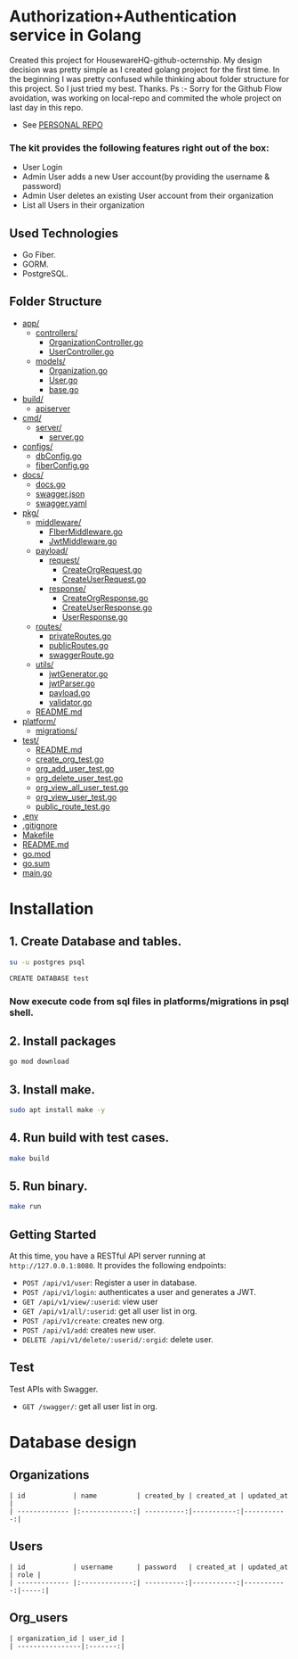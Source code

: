 
# Authorization+Authentication service in Golang

Created this project for HousewareHQ-github-octernship. My design decision was pretty simple as I created golang project for the first time. In the beginning I was pretty confused while thinking about folder structure for this project. So I just tried my best. Thanks. Ps :- Sorry for the Github Flow avoidation, was working on local-repo and commited the whole project on last day in this repo. 
+ See [PERSONAL REPO](https://github.com/aimbot1526/gopher-rest)

### The kit provides the following features right out of the box:

* User Login
* Admin User adds a new User account(by providing the username & password)
* Admin User deletes an existing User account from their organization
* List all Users in their organization

## Used Technologies
* Go Fiber.
* GORM.
* PostgreSQL.

## Folder Structure

* [app/](./gopher-rest/app)
  * [controllers/](./gopher-rest/app/controllers)
    * [OrganizationController.go](./gopher-rest/app/controllers/OrganizationController.go)
    * [UserController.go](./gopher-rest/app/controllers/UserController.go)
  * [models/](./gopher-rest/app/models)
    * [Organization.go](./gopher-rest/app/models/Organization.go)
    * [User.go](./gopher-rest/app/models/User.go)
    * [base.go](./gopher-rest/app/models/base.go)
* [build/](./gopher-rest/build)
  * [apiserver](./gopher-rest/build/apiserver)
* [cmd/](./gopher-rest/cmd)
  * [server/](./gopher-rest/cmd/server)
    * [server.go](./gopher-rest/cmd/server/server.go)
* [configs/](./gopher-rest/configs)
  * [dbConfig.go](./gopher-rest/configs/dbConfig.go)
  * [fiberConfig.go](./gopher-rest/configs/fiberConfig.go)
* [docs/](./gopher-rest/docs)
  * [docs.go](./gopher-rest/docs/docs.go)
  * [swagger.json](./gopher-rest/docs/swagger.json)
  * [swagger.yaml](./gopher-rest/docs/swagger.yaml)
* [pkg/](./gopher-rest/pkg)
  * [middleware/](./gopher-rest/pkg/middleware)
    * [FIberMiddleware.go](./gopher-rest/pkg/middleware/FIberMiddleware.go)
    * [JwtMiddleware.go](./gopher-rest/pkg/middleware/JwtMiddleware.go)
  * [payload/](./gopher-rest/pkg/payload)
    * [request/](./gopher-rest/pkg/payload/request)
      * [CreateOrgRequest.go](./gopher-rest/pkg/payload/request/CreateOrgRequest.go)
      * [CreateUserRequest.go](./gopher-rest/pkg/payload/request/CreateUserRequest.go)
    * [response/](./gopher-rest/pkg/payload/response)
      * [CreateOrgResponse.go](./gopher-rest/pkg/payload/response/CreateOrgResponse.go)
      * [CreateUserResponse.go](./gopher-rest/pkg/payload/response/CreateUserResponse.go)
      * [UserResponse.go](./gopher-rest/pkg/payload/response/UserResponse.go)
  * [routes/](./gopher-rest/pkg/routes)
    * [privateRoutes.go](./gopher-rest/pkg/routes/privateRoutes.go)
    * [publicRoutes.go](./gopher-rest/pkg/routes/publicRoutes.go)
    * [swaggerRoute.go](./gopher-rest/pkg/routes/swaggerRoute.go)
  * [utils/](./gopher-rest/pkg/utils)
    * [jwtGenerator.go](./gopher-rest/pkg/utils/jwtGenerator.go)
    * [jwtParser.go](./gopher-rest/pkg/utils/jwtParser.go)
    * [payload.go](./gopher-rest/pkg/utils/payload.go)
    * [validator.go](./gopher-rest/pkg/utils/validator.go)
  * [README.md](./gopher-rest/pkg/README.md)
* [platform/](./gopher-rest/platform)
  * [migrations/](./gopher-rest/platform/migrations)
* [test/](./gopher-rest/test)
  * [README.md](./gopher-rest/test/README.md)
  * [create_org_test.go](./gopher-rest/test/create_org_test.go)
  * [org_add_user_test.go](./gopher-rest/test/org_add_user_test.go)
  * [org_delete_user_test.go](./gopher-rest/test/org_delete_user_test.go)
  * [org_view_all_user_test.go](./gopher-rest/test/org_view_all_user_test.go)
  * [org_view_user_test.go](./gopher-rest/test/org_view_user_test.go)
  * [public_route_test.go](./gopher-rest/test/public_route_test.go)
* [.env](./gopher-rest/.env)
* [.gitignore](./gopher-rest/.gitignore)
* [Makefile](./gopher-rest/Makefile)
* [README.md](./gopher-rest/README.md)
* [go.mod](./gopher-rest/go.mod)
* [go.sum](./gopher-rest/go.sum)
* [main.go](./gopher-rest/main.go)


# Installation

## 1. Create Database and tables.
```bash
su -u postgres psql

CREATE DATABASE test
```
### Now execute code from sql files in platforms/migrations in psql shell.

## 2. Install packages

```bash
go mod download
```
## 3. Install make.

```bash
sudo apt install make -y
```
## 4. Run build with test cases.

```bash
make build
```

## 5. Run binary.

```bash
make run
```
## Getting Started

At this time, you have a RESTful API server running at `http://127.0.0.1:8080`. It provides the following endpoints:

* `POST /api/v1/user`: Register a user in database.
* `POST /api/v1/login`: authenticates a user and generates a JWT.
* `GET /api/v1/view/:userid`: view user 
* `GET /api/v1/all/:userid`: get all user list in org.
* `POST /api/v1/create`: creates new org.
* `POST /api/v1/add`: creates new user.
* `DELETE /api/v1/delete/:userid/:orgid`: delete user.

## Test
Test APIs with Swagger.
* `GET /swagger/`: get all user list in org.

# Database design
## Organizations
```
| id            | name          | created_by | created_at | updated_at |
| ------------- |:-------------:| ----------:|-----------:|-----------:|
```
## Users
```
| id            | username      | password   | created_at | updated_at | role |
| ------------- |:-------------:| ----------:|-----------:|-----------:|-----:|
```
## Org_users
```
| organization_id | user_id |
| ----------------|:-------:|
```

